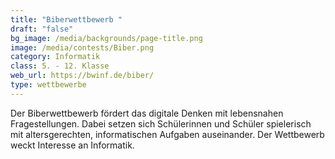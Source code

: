 ```yaml
---
title: "Biberwettbewerb "
draft: "false"
bg_image: /media/backgrounds/page-title.png
image: /media/contests/Biber.png
category: Informatik
class: 5. - 12. Klasse
web_url: https://bwinf.de/biber/
type: wettbewerbe
---
```

Der Biberwettbewerb fördert das digitale Denken mit lebensnahen Fragestellungen.
Dabei setzen sich Schülerinnen und Schüler spielerisch mit altersgerechten, informatischen Aufgaben auseinander. Der Wettbewerb weckt Interesse an Informatik.
